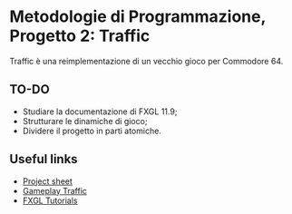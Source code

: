 # Metodologie di Programmazione, Progetto 2: Traffic

Traffic è una reimplementazione di un vecchio gioco per Commodore 64.

## TO-DO

- Studiare la documentazione di FXGL 11.9;
- Strutturare le dinamiche di gioco;
- Dividere il progetto in parti atomiche.

## Useful links

- <a href="https://docs.google.com/document/d/1hAu8wDXjqYgv10epFFH_dbAOVaOhfp2o3LUO93ofPFU/edit#" target=”_blank”>Project sheet</a>
- <a href="https://www.youtube.com/watch?v=9wmu5R4kdY0" target=”_blank”>Gameplay Traffic</a>
- <a href="https://www.youtube.com/playlist?list=PL4h6ypqTi3RTiTuAQFKE6xwflnPKyFuPp" target=”_blank”>FXGL Tutorials</a>

